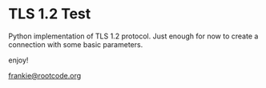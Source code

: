 # TLS 1.2 Test

Python implementation of TLS 1.2 protocol. Just enough for now to create a connection with some basic parameters.

enjoy!

frankie@rootcode.org
